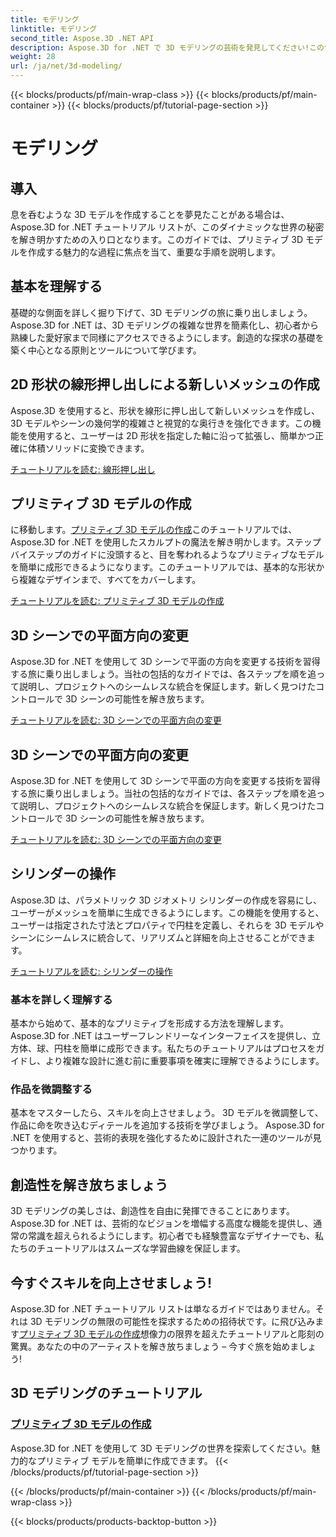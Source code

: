 ```yaml
---
title: モデリング
linktitle: モデリング
second_title: Aspose.3D .NET API
description: Aspose.3D for .NET で 3D モデリングの芸術を発見してください!この包括的なチュートリアルで、魅力的なプリミティブ モデルを簡単に作成できます。今日あなたの創造性を解き放ちましょう。
weight: 28
url: /ja/net/3d-modeling/
---
```


{{< blocks/products/pf/main-wrap-class >}}
{{< blocks/products/pf/main-container >}}
{{< blocks/products/pf/tutorial-page-section >}}

# モデリング


## 導入

息を呑むような 3D モデルを作成することを夢見たことがある場合は、Aspose.3D for .NET チュートリアル リストが、このダイナミックな世界の秘密を解き明かすための入り口となります。このガイドでは、プリミティブ 3D モデルを作成する魅力的な過程に焦点を当て、重要な手順を説明します。

## 基本を理解する

基礎的な側面を詳しく掘り下げて、3D モデリングの旅に乗り出しましょう。 Aspose.3D for .NET は、3D モデリングの複雑な世界を簡素化し、初心者から熟練した愛好家まで同様にアクセスできるようにします。創造的な探求の基礎を築く中心となる原則とツールについて学びます。

## 2D 形状の線形押し出しによる新しいメッシュの作成

Aspose.3D を使用すると、形状を線形に押し出して新しいメッシュを作成し、3D モデルやシーンの幾何学的複雑さと視覚的な奥行きを強化できます。この機能を使用すると、ユーザーは 2D 形状を指定した軸に沿って拡張し、簡単かつ正確に体積ソリッドに変換できます。

[チュートリアルを読む: 線形押し出し](./linear-extrusion/)

## プリミティブ 3D モデルの作成

に移動します。[プリミティブ 3D モデルの作成](./primitive-3d-models/)このチュートリアルでは、Aspose.3D for .NET を使用したスカルプトの魔法を解き明かします。ステップバイステップのガイドに没頭すると、目を奪われるようなプリミティブなモデルを簡単に成形できるようになります。このチュートリアルでは、基本的な形状から複雑なデザインまで、すべてをカバーします。

[チュートリアルを読む: プリミティブ 3D モデルの作成](./primitive-3d-models/)

## 3D シーンでの平面方向の変更

Aspose.3D for .NET を使用して 3D シーンで平面の方向を変更する技術を習得する旅に乗り出しましょう。当社の包括的なガイドでは、各ステップを順を追って説明し、プロジェクトへのシームレスな統合を保証します。新しく見つけたコントロールで 3D シーンの可能性を解き放ちます。

[チュートリアルを読む: 3D シーンでの平面方向の変更](./change-plane-orientation/)

## 3D シーンでの平面方向の変更

Aspose.3D for .NET を使用して 3D シーンで平面の方向を変更する技術を習得する旅に乗り出しましょう。当社の包括的なガイドでは、各ステップを順を追って説明し、プロジェクトへのシームレスな統合を保証します。新しく見つけたコントロールで 3D シーンの可能性を解き放ちます。

[チュートリアルを読む: 3D シーンでの平面方向の変更](./change-plane-orientation/)


## シリンダーの操作

Aspose.3D は、パラメトリック 3D ジオメトリ シリンダーの作成を容易にし、ユーザーがメッシュを簡単に生成できるようにします。この機能を使用すると、ユーザーは指定された寸法とプロパティで円柱を定義し、それらを 3D モデルやシーンにシームレスに統合して、リアリズムと詳細を向上させることができます。

[チュートリアルを読む: シリンダーの操作](./working-with-cylinder/)



### 基本を詳しく理解する

基本から始めて、基本的なプリミティブを形成する方法を理解します。 Aspose.3D for .NET はユーザーフレンドリーなインターフェイスを提供し、立方体、球、円柱を簡単に成形できます。私たちのチュートリアルはプロセスをガイドし、より複雑な設計に進む前に重要事項を確実に理解できるようにします。

### 作品を微調整する

基本をマスターしたら、スキルを向上させましょう。 3D モデルを微調整して、作品に命を吹き込むディテールを追加する技術を学びましょう。 Aspose.3D for .NET を使用すると、芸術的表現を強化するために設計された一連のツールが見つかります。

## 創造性を解き放ちましょう

3D モデリングの美しさは、創造性を自由に発揮できることにあります。 Aspose.3D for .NET は、芸術的なビジョンを増幅する高度な機能を提供し、通常の常識を超えられるようにします。初心者でも経験豊富なデザイナーでも、私たちのチュートリアルはスムーズな学習曲線を保証します。

## 今すぐスキルを向上させましょう!

 Aspose.3D for .NET チュートリアル リストは単なるガイドではありません。それは 3D モデリングの無限の可能性を探求するための招待状です。に飛び込みます[プリミティブ 3D モデルの作成](./primitive-3d-models/)想像力の限界を超えたチュートリアルと彫刻の驚異。あなたの中のアーティストを解き放ちましょう – 今すぐ旅を始めましょう!
## 3D モデリングのチュートリアル
### [プリミティブ 3D モデルの作成](./primitive-3d-models/)
Aspose.3D for .NET を使用して 3D モデリングの世界を探索してください。魅力的なプリミティブ モデルを簡単に作成できます。
{{< /blocks/products/pf/tutorial-page-section >}}

{{< /blocks/products/pf/main-container >}}
{{< /blocks/products/pf/main-wrap-class >}}

{{< blocks/products/products-backtop-button >}}

